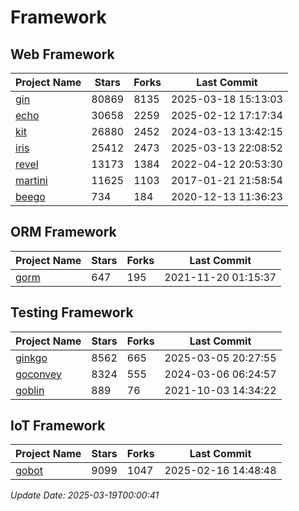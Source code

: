# Framework

## Web Framework
| Project Name | Stars | Forks | Last Commit |
| ------------ | ----- | ----- | ----------- |
| [gin](https://github.com/gin-gonic/gin) | 80869 | 8135 | 2025-03-18 15:13:03 |
| [echo](https://github.com/labstack/echo) | 30658 | 2259 | 2025-02-12 17:17:34 |
| [kit](https://github.com/go-kit/kit) | 26880 | 2452 | 2024-03-13 13:42:15 |
| [iris](https://github.com/kataras/iris) | 25412 | 2473 | 2025-03-13 22:08:52 |
| [revel](https://github.com/revel/revel) | 13173 | 1384 | 2022-04-12 20:53:30 |
| [martini](https://github.com/go-martini/martini) | 11625 | 1103 | 2017-01-21 21:58:54 |
| [beego](https://github.com/astaxie/beego) | 734 | 184 | 2020-12-13 11:36:23 |

## ORM Framework
| Project Name | Stars | Forks | Last Commit |
| ------------ | ----- | ----- | ----------- |
| [gorm](https://github.com/jinzhu/gorm) | 647 | 195 | 2021-11-20 01:15:37 |

## Testing Framework
| Project Name | Stars | Forks | Last Commit |
| ------------ | ----- | ----- | ----------- |
| [ginkgo](https://github.com/onsi/ginkgo) | 8562 | 665 | 2025-03-05 20:27:55 |
| [goconvey](https://github.com/smartystreets/goconvey) | 8324 | 555 | 2024-03-06 06:24:57 |
| [goblin](https://github.com/franela/goblin) | 889 | 76 | 2021-10-03 14:34:22 |

## IoT Framework
| Project Name | Stars | Forks | Last Commit |
| ------------ | ----- | ----- | ----------- |
| [gobot](https://github.com/hybridgroup/gobot) | 9099 | 1047 | 2025-02-16 14:48:48 |

*Update Date: 2025-03-19T00:00:41*